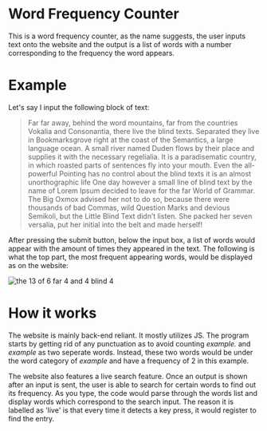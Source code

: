 # Word Frequency Counter
This is a word frequency counter, as the name suggests, the user inputs text onto the website and the output is a list of words with a number corresponding to the frequency the word appears. 

# Example
Let's say I input the following block of text:

>Far far away, behind the word mountains, far from the countries Vokalia and Consonantia, there live the blind texts. Separated they live in Bookmarksgrove right at the coast of the Semantics, a large language ocean. A small river named Duden flows by their place and supplies it with the necessary regelialia. It is a paradisematic country, in which roasted parts of sentences fly into your mouth. Even the all-powerful Pointing has no control about the blind texts it is an almost unorthographic life One day however a small line of blind text by the name of Lorem Ipsum decided to leave for the far World of Grammar. The Big Oxmox advised her not to do so, because there were thousands of bad Commas, wild Question Marks and devious Semikoli, but the Little Blind Text didn’t listen. She packed her seven versalia, put her initial into the belt and made herself!

After pressing the submit button, below the input box, a list of words would appear with the amount of times they appeared in the text. 
The following is what the top part, the most frequent appearing words, would be displayed as on the website:

![the	13
of	6
far	4
and	4
blind	4](https://github.com/claby2/word-freq/blob/master/images/readme-display.png)

# How it works
The website is mainly back-end reliant. It mostly utilizes JS. The program starts by getting rid of any punctuation as to avoid counting *example.* and *example* as two seperate words. Instead, these two words would be under the word category of *example* and have a frequency of 2 in this example. 

The website also features a live search feature. Once an output is shown after an input is sent, the user is able to search for certain words to find out its frequency. As you type, the code would parse through the words list and display words which correspond to the search input. The reason it is labelled as 'live' is that every time it detects a key press, it would register to find the entry. 

